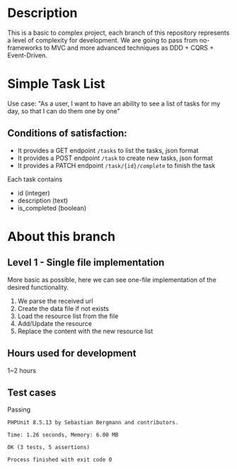 # Description
This is a basic to complex project, each branch of this repository represents a level of complexity for development. We are going to pass from no-frameworks to MVC and more advanced techniques as DDD + CQRS + Event-Driven.

# Simple Task List
Use case: "As a user, I want to have an ability to see a list of tasks for my day, so that I can do them one by one" 

## Conditions of satisfaction: 

- It provides a GET endpoint `/tasks` to list the tasks, json format
- It provides a POST endpoint `/task` to create new tasks, json format
- It provides a PATCH endpoint `/task/{id}/complete` to finish the task

Each task contains 

- id (integer)
- description (text)
- is_completed (boolean)

# About this branch
## Level 1 - Single file implementation
More basic as possible, here we can see one-file implementation of the desired functionality.

1. We parse the received url
2. Create the data file if not exists
3. Load the resource list from the file
4. Add/Update the resource
5. Replace the content with the new resource list

## Hours used for development
1~2 hours
 
## Test cases 
Passing
 
    PHPUnit 8.5.13 by Sebastian Bergmann and contributors.
    
    Time: 1.26 seconds, Memory: 6.00 MB
    
    OK (3 tests, 5 assertions)
    
    Process finished with exit code 0
